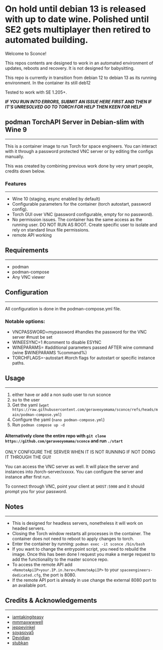 # On hold until debian 13 is released with up to date wine. Polished until SE2 gets multiplayer then retired to automated building.

Welcome to Sconce!

This repos contents are designed to work in an automated environment of updates, reboots and recovery. It is not designed for babysitting.

This repo is currently in transition from debian 12 to debian 13 as its running environment. In the container its still deb12

Tested to work with SE 1.205+.

***IF YOU RUN INTO ERRORS, SUBMIT AN ISSUE HERE FIRST AND THEN IF IT'S UNRESOLVED GO TO TORCH FOR HELP THEN KEEN FOR HELP***

## podman TorchAPI Server in Debian-slim with Wine 9
---

This is a container image to run Torch for space engineers. You can interact with it through a password protected VNC server or by editing the configs manually.

This was created by combining previous work done by very smart people, credits down below.

### Features
---
 - Wine 10 (staging, esync enabled by default)
 - Configurable parameters for the container (torch autostart, password config).
 - Torch GUI over VNC (password configurable, empty for no password).
 - No permission issues. The container has the same access as the running user. DO NOT RUN AS ROOT. Create specific user to isolate and rely on standard linux file permissions.
 - remote API working

## Requirements
---
- podman
- podman-compose
- Any VNC viewer

## Configuration
---
All configuration is done in the podman-compose.yml file. 

### Notable options:
- VNCPASSWORD=mypassword #handles the password for the VNC server #must be set
- WINEESYNC=1 #comment to disable ESYNC
- WINEPARAMS= #additional parameters passed AFTER wine command (wine $WINEPARAMS %command%)
- TORCHFLAGS=-autostart #torch flags for autostart or specific instance paths.

## Usage
---
1. either have or add a non sudo user to run sconce
2. su to the user
3. Get the yaml (`wget https://raw.githubusercontent.com/geraveoyomama/sconce/refs/heads/main/podman-compose.yml`)
4. Configure the yaml (`nano podman-compose.yml`)
5. Run `podman compose up -d`


#### Alternatively clone the entire repo with `git clone https://github.com/geraveoyomama/sconce` and run `./start`

ONLY CONFIGURE THE SERVER WHEN IT IS NOT RUNNING IF NOT DOING IT THROUGH THE GUI!

You can access the VNC server as well. It will place the server and instances into /torch-server/xxxxx.
You can configure the server and instance after first run.

To connect through VNC, point your client at `$HOST:5900` and it
should prompt you for your password.



## Notes
---
- This is designed for headless servers, nonetheless it will work on headed servers.
- Closing the Torch window restarts all processes in the container. The container does not need to reboot to apply changes to torch.
- Enter the container by running: `podman exec -it sconce /bin/bash`
- If you want to change the entrypoint script, you need to rebuild the image. Once this has been done I request you make a merge request to add the functionality to the master sconce repo.
- To access the remote API add `<RemoteApiIP>your.IP.in.here</RemoteApiIP>` to your `spaceengineers-dedicated.cfg`, the port is 8080.
- If the remote API port is already in use change the external 8080 port to an available port.

## Credits & Acknowledgements
---
- [iamtakingiteasy](https://github.com/iamtakingiteasy/se-torchapi-ds-docker)
- [mmmaxwwwell](https://github.com/mmmaxwwwell)
- [jeppevinkel](https://github.com/jeppevinkel)
- [soyasoya5](github.com/soyasoya5/se-torchapi-linux)
- [Devidian](https://github.com/Devidian/docker-spaceengineers)
- [stubkan](https://github.com/stubkan/torchapi-wine9)
